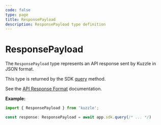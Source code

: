 ```yaml
---
code: false
type: page
title: ResponsePayload
description: ResponsePayload type definition
---
```


# ResponsePayload

The `ResponsePayload` type represents an API response sent by Kuzzle in JSON format.

This type is returned by the SDK [query](/sdk/js/7/core-classes/kuzzle/query) method.

See the [API Response Format](/core/2/guides/main-concepts/api#response-format) documentation.

**Example:**

```js
import { ResponsePayload } from 'kuzzle';

const response: ResponsePayload = await app.sdk.query(/* ... */)
```
